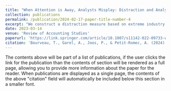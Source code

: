 ```yaml
---
title: "When Attention is Away, Analysts Misplay: Distraction and Analyst Forecast Performance"
collection: publications
permalink: /publication/2024-02-17-paper-title-number-4
excerpt: "We construct a distraction measure based on extreme industry returns to gauge whether analysts’ attention is away from certain stocks under coverage. We find that temporarily distracted analysts make less accurate forecasts, revise forecasts less frequently, and publish less informative forecast revisions, relative to undistracted analysts. Further, at the firm level, analyst distraction carries real negative externalities by increasing information asymmetry for stocks that suffer from a larger extent of analyst distraction during a given quarter. Our findings thus augment our understanding of the determinants and effects of analyst effort allocation and broaden the literature on distraction and information spillover in financial markets."
date: 2023-03-14
venue: 'Review of Accounting Studies'
paperurl: 'https://link.springer.com/article/10.1007/s11142-022-09733-w'
citation: 'Bourveau, T., Garel, A., Joos, P., & Petit-Romec, A. (2024). When attention is away, analysts misplay: distraction and analyst forecast performance. Review of Accounting Studies, 29(1), 916-958.'
---
```


The contents above will be part of a list of publications, if the user clicks the link for the publication than the contents of section will be rendered as a full page, allowing you to provide more information about the paper for the reader. When publications are displayed as a single page, the contents of the above "citation" field will automatically be included below this section in a smaller font.
